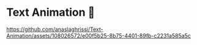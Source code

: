 # Text Animation 🤩

https://github.com/anaslaghrissi/Text-Animation/assets/108026572/e00f5b25-8b75-4401-89fb-c2231a585a5c
